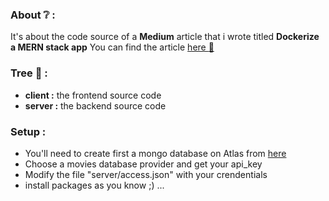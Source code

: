 ### About :grey_question: : 
It's about the code source of a **Medium** article that i wrote titled **Dockerize a MERN stack app**
You can find the article [here :page_with_curl:](https://baillahiamine.medium.com/)

### Tree :evergreen_tree: : 
- **client :** the frontend source code
- **server :** the backend source code

### Setup : 
- You'll need to create first a mongo database on Atlas from [here](https://account.mongodb.com/)  
- Choose a movies database provider and get your api_key
- Modify the file "server/access.json" with your crendentials 
- install packages as you know ;) ...
